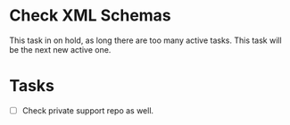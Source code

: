 # Check XML Schemas
This task in on hold, as long there are too many active tasks.
This task will be the next new active one.
# Tasks
* [ ] Check private support repo as well.
